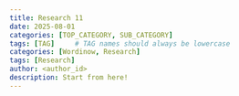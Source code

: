 ```yaml
---
title: Research 11
date: 2025-08-01
categories: [TOP_CATEGORY, SUB_CATEGORY]
tags: [TAG]     # TAG names should always be lowercase
categories: [Wordinow, Research]
tags: [Research]
author: <author_id>        
description: Start from here!
---
```

<div style="text-align: justify;">

</div>
